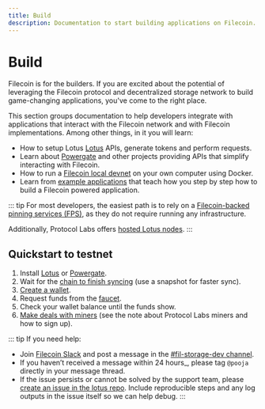 ```yaml
---
title: Build
description: Documentation to start building applications on Filecoin.
---
```


# Build

Filecoin is for the builders. If you are excited about the potential of leveraging the Filecoin protocol and decentralized storage network to build game-changing applications, you've come to the right place.

This section groups documentation to help developers integrate with applications that interact with the Filecoin network and with Filecoin implementations. Among other things, in it you will learn:

- How to setup Lotus [Lotus](lotus/README.md) APIs, generate tokens and perform requests.
- Learn about [Powergate](powergate.md) and other projects providing APIs that simplify interacting with Filecoin.
- How to run a [Filecoin local devnet](local-devnet.md) on your own computer using Docker.
- Learn from [example applications](examples/README.md) that teach how you step by step how to build a Filecoin powered application.

::: tip
For most developers, the easiest path is to rely on a [Filecoin-backed pinning services (FPS)](../store/filecoin-pinning-services.md), as they do not require running any infrastructure.

Additionally, Protocol Labs offers [hosted Lotus nodes](lotus/hosted-nodes.md).
:::

## Quickstart to testnet

1. Install [Lotus](../store/lotus/installation.md) or [Powergate](powergate.md).
2. Wait for the [chain to finish syncing](../store/lotus/installation.md#chain-sync) (use a snapshot for faster sync).
3. [Create a wallet](../store/lotus/send-and-receive-fil.md).
4. Request funds from the [faucet](https://spacerace.faucet.glif.io/).
5. Check your wallet balance until the funds show.
6. [Make deals with miners](../store/lotus/store-data) (see the note about Protocol Labs miners and how to sign up).

::: tip
If you need help:

- Join [Filecoin Slack](http://filecoin.io/slack) and post a message in the [#fil-storage-dev channel](https://app.slack.com/client/TEHTVS1L6/CRK2LKYHW).
- If you haven’t received a message within 24 hours\_, please tag `@pooja` directly in your message thread.
- If the issue persists or cannot be solved by the support team, please [create an issue in the lotus repo](https://github.com/filecoin-project/lotus/issues/new). Include reproducible steps and any log outputs in the issue itself so we can help debug.
  :::
